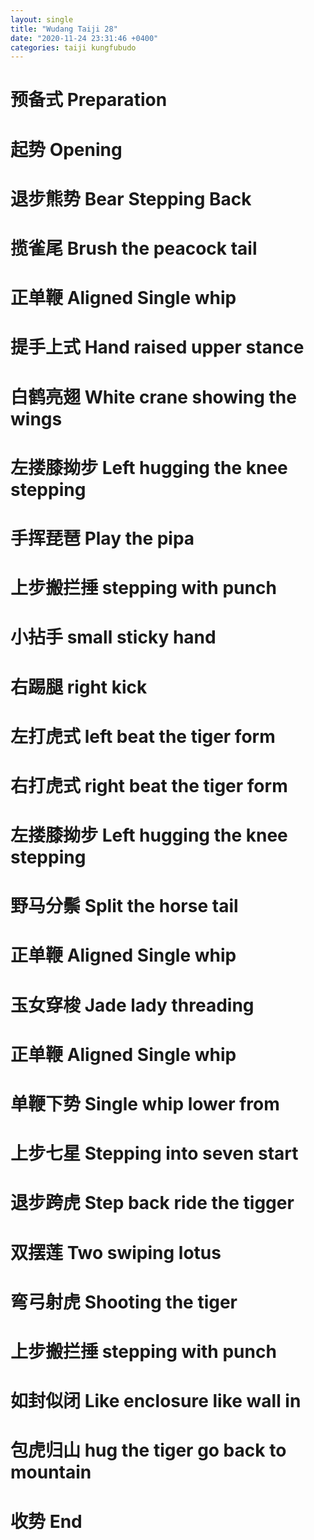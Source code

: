 ```yaml
---
layout: single
title: "Wudang Taiji 28"
date: "2020-11-24 23:31:46 +0400"
categories: taiji kungfubudo
---
```


# 预备式 Preparation
# 起势 Opening 
# 退步熊势 Bear Stepping Back
# 揽雀尾 Brush the peacock tail
# 正单鞭 Aligned Single whip
# 提手上式 Hand raised upper stance
# 白鹤亮翅 White crane showing the wings
# 左搂膝拗步 Left hugging the knee stepping
# 手挥琵琶 Play the pipa
# 上步搬拦捶 stepping with punch
# 小拈手 small sticky hand
# 右踢腿 right kick
# 左打虎式 left beat the tiger form
# 右打虎式 right beat the tiger form
# 左搂膝拗步 Left hugging the knee stepping
# 野马分鬃 Split the horse tail
# 正单鞭 Aligned Single whip
# 玉女穿梭 Jade lady threading
# 正单鞭 Aligned Single whip
# 单鞭下势 Single whip lower from
# 上步七星 Stepping into seven start
# 退步跨虎 Step back ride the tigger
# 双摆莲 Two swiping lotus
# 弯弓射虎 Shooting the tiger 
# 上步搬拦捶 stepping with punch
# 如封似闭 Like enclosure like wall in
# 包虎归山 hug the tiger go back to mountain
# 收势 End